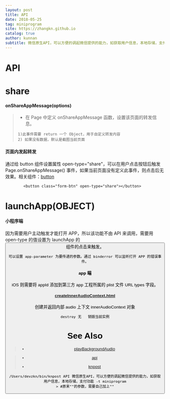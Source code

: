 ```yaml
---
layout: post
title: API
date: 2018-05-25
tag: miniprogram
site: https://zhangkn.github.io
catalog: true
author: kunnan
subtitle: 微信原生API，可以方便的调起微信提供的能力，如获取用户信息，本地存储，支付功能
---
```



# API

<script src="https://gist.github.com/zhangkn/f837af826c8cdab72baf40fd33288382.js"></script>


# share

#### onShareAppMessage(options)


>* 在 Page 中定义 onShareAppMessage 函数，设置该页面的转发信息。
>```
>1)此事件需要 return 一个 Object，用于自定义转发内容
>2) 如果没有数据，默认是截图当前页面
>```

#### 页面内发起转发


通过给 button 组件设置属性 open-type="share"，可以在用户点击按钮后触发 Page.onShareAppMessage() 事件，如果当前页面没有定义此事件，则点击后无效果。相关组件：[button](https://developers.weixin.qq.com/miniprogram/dev/component/button.html)


```
        <button class="form-btn" open-type="share"></button>
```

# launchApp(OBJECT)


#### 小程序端


因为需要用户主动触发才能打开 APP，所以该功能不由 API 来调用，需要用 open-type 的值设置为 launchApp 的 <button> 组件的点击来触发。

```
可以设置 app-parameter 为要传递的参数。通过 binderror 可以监听打开 APP 的错误事件。
```

#### app 端


iOS 则需要将 appId 添加到第三方 app 工程所属的 plist 文件 URL types 字段。



#### [createInnerAudioContext.html](https://developers.weixin.qq.com/miniprogram/dev/api/createInnerAudioContext.html)



创建并返回内部 audio 上下文 innerAudioContext 对象

```
destroy	无	销毁当前实例
```


# See Also 

>* [playBackgroundAudio](http://www.wxappclub.com/doc/1-38)

>* [api](https://developers.weixin.qq.com/miniprogram/dev/api/)
>
>* [knpost](https://github.com/zhangkn/KNBin/blob/master/knpost) 
>
```
/Users/devzkn/bin/knpost API 微信原生API，可以方便的调起微信提供的能力，如获取用户信息，本地存储，支付功能 -t miniprogram
> #原来""的参数，需要自己加上""
```
